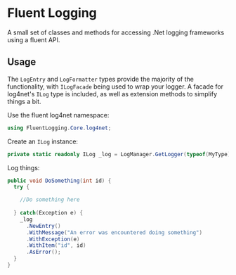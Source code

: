 Fluent Logging
==============

A small set of classes and methods for accessing .Net logging frameworks using a fluent API.

Usage
-------------

The `LogEntry` and `LogFormatter` types provide the majority of the functionality, with `ILogFacade` being used to wrap your logger. 
A facade for log4net's `ILog` type is included, as well as extension methods to simplify things a bit.

Use the fluent log4net namespace:

```csharp
using FluentLogging.Core.log4net;
```
  
Create an `ILog` instance:
  
```csharp
private static readonly ILog _log = LogManager.GetLogger(typeof(MyType));
```
  
Log things:
  
```csharp
public void DoSomething(int id) {
  try {  

    //Do something here
    
  } catch(Exception e) {
    _log
      .NewEntry()
      .WithMessage("An error was encountered doing something")
      .WithException(e)
      .WithItem("id", id)
      .AsError();
  }
}
```
